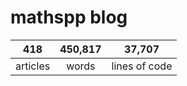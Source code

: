 # mathspp blog

<table class="stats-table">
    <thead>
        <tr>
            <th style="text-align: center;">418</th>
            <th style="text-align: center;">450,817</th>
            <th style="text-align: center;">37,707</th>
        </tr>
    </thead>
    <tbody>
        <tr>
            <td style="text-align: center;">articles</td>
            <td style="text-align: center;">words</td>
            <td style="text-align: center;">lines of code</td>
        </tr>
    </tbody>
</table>
